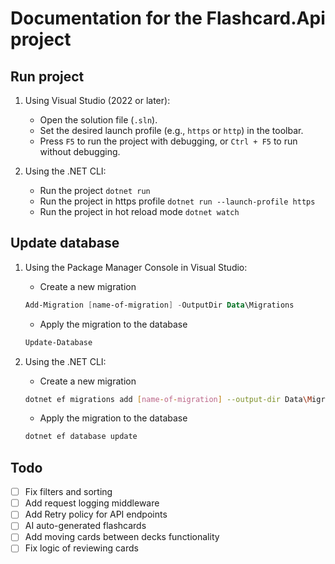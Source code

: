 ﻿# Documentation for the Flashcard.Api project

## Run project
1. Using Visual Studio (2022 or later):

   - Open the solution file (`.sln`).
   - Set the desired launch profile (e.g., `https` or `http`) in the toolbar.
   - Press `F5` to run the project with debugging, or `Ctrl + F5` to run without debugging.

2. Using the .NET CLI:

	- Run the project `dotnet run`
	- Run the project in https profile `dotnet run --launch-profile https`
	- Run the project in hot reload mode `dotnet watch`

## Update database
1. Using the Package Manager Console in Visual Studio:

	- Create a new migration
	```powershell
	Add-Migration [name-of-migration] -OutputDir Data\Migrations
	```

	- Apply the migration to the database
	```powershell
	Update-Database
	```
2. Using the .NET CLI:

    - Create a new migration
    ```bash
    dotnet ef migrations add [name-of-migration] --output-dir Data\Migrations
    ```
    - Apply the migration to the database
    ```bash
    dotnet ef database update
    ```

## Todo
- [ ] Fix filters and sorting
- [ ] Add request logging middleware
- [ ] Add Retry policy for API endpoints
- [ ] AI auto-generated flashcards
- [ ] Add moving cards between decks functionality
- [ ] Fix logic of reviewing cards